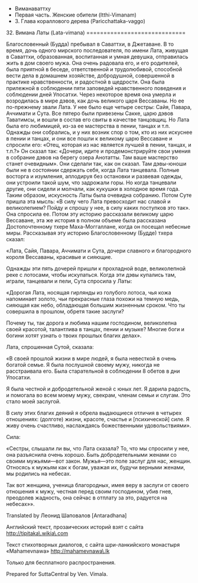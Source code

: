 









* Виманаваттху
* Первая часть\. Женские обители \(Itthi\-Vimanam\)
* 3\. Глава кораллового дерева \(Paricchattaka\-vaggo\)


32\. Вимана Латы \(Lata\-vimana\)
\=\=\=\=\=\=\=\=\=\=\=\=\=\=\=\=\=\=\=\=\=\=\=\=\=\=\=\=\=



Благословенный \(Будда\) пребывал в Саваттхи, в Джетаване\. В то время, дочь одного мирского последователя, по имени Лата, живущая в Саваттхи, образованная, воспитанная и умная девушка, отправилась жить в дом своего мужа\. Она очень радовала его, и его родителей, была приятной в беседе, ответственной и трудолюбивой, способной вести дела в домашнем хозяйстве, добродушной, совершенной в практике нравственности, и радостной в щедрости\. Она была прилежной в соблюдении пяти заповедей нравственного поведения и соблюдении дней Упосатхи\. Через некоторое время она умерла и возродилась в мире дэвов, как дочь великого царя Вессаваны\. Но ее по\-прежнему звали Лата\. У нее было еще четыре сестры: Сайя, Павара, Аччимати и Сута\. Все пятеро были привезены Сакке, царю дэвов Таватимсы, и вошли в состав его свиты в качестве танцовщиц\. Но Лата была его любимицей, из\-за ее мастерства в пении, танцах и т\.п\. Однажды они собрались, и у них возник спор о том, кто из них искуснее в пении и танцах, и они все пошли к великому царю Вессаване и спросили его: «Отец, которая из нас является лучшей в пении, танцах, и т\.п\.?» Он сказал так: «Дочери, идите и продемонстрируйте свои умения в собрание дэвов на берегу озера Анотатты\. Там ваше мастерство станет очевидным»\. Они сделали так, как он сказал\. Там дэвы\-юноши были не в состоянии сдержать себя, когда Лата танцевала\. Полные восторга и изумления, аплодируя без остановки и развевая одежды, они устроили такой шум, что задрожали горы\. Но когда танцевали другие, они сидели и молчали, как кукушки в холодное время года\. Таким образом, искусность Латы была очевидна собранию\. Потом Суте пришла эта мысль: «В силу чего Лата превосходит нас славой и великолепием? Пойду и спрошу у нее, в силу каких поступков это так»\. Она спросила ее\. Потом эту историю рассказали великому царю Вессаване, эта же история в полном объеме была рассказана Достопочтенному тхере Маха\-Моггаллане, когда он посещал небесные миры\. Рассказывая эту историю Благословенному \(Будде\) тхера сказал:


«Лата, Сайя, Павара, Аччимати и Сута, дочери славного и благородного короля Вессаваны, красивые и сияющие\.


Однажды эти пять дочерей пришли к прохладной воде, великолепной реке с лотосами, чтобы искупаться\. Когда эти дэвы купались там, играли, танцевали и пели, Сута спросила у Латы:


«Дорогая Лата, носящая гирлянды из голубого лотоса, чья кожа напоминает золото, чьи прекрасные глаза похожи на темную медь, сияющая как небо, обладающая большим жизненным сроком\. Что ты совершила в прошлом, обретя такие заслуги?


Почему ты, так дорога и любима нашим господином, великолепна своей красотой, талантлива в танцах, пении и музыке? Многие боги и богини хотят узнать о твоих прошлых благих делах»\.


Лата, спрошенная Сутой, сказала:


«В своей прошлой жизни в мире людей, я была невесткой в очень богатой семье\. Я была послушной своему мужу, никогда не расстраивала его\. Была старательной в соблюдении 8 обетов в дни Упосатхи\.


Я была честной и добродетельной женой с юных лет\. Я дарила радость, и помогала во всем моему мужу, свекрам, членам семьи и слугам\. Это стало моей заслугой\.


В силу этих благих деяний я обрела выдающиеся отличия в четырех отношениях: \(долготе\) жизни, красоте, счастье и \[психической\] силе\. Я живу очень счастливо, наслаждаясь божественными удовольствиями»\.


Сила:


«Сестры, слышали ли вы, что Лата сказала? То, что мы спросили у нее, она разъяснила очень хорошо\. Быть добродетельными женами со своими мужьями—вот закон\. Мужья—это поле заслуг для нас, женщин\. Относясь к мужьям как к богам, уважая их, будучи верными женами, мы родились на небесах\.


Так вот женщина, ученица благородных, имея веру в заслуги от своего отношения к мужу, честная перед своим господином, убив гнев, преодолев жадность, она сейчас в отплату за это, радуется на небесах»»\.



Translated by Леонид Шаповалов \[Antaradhana\]


Английский текст, прозаических историй взят с сайта <http://tipitaka\.wikia\.com>


Текст стихотворных диалогов, с сайта шри\-ланкийского монастыря «Mahamevnawa» <http://mahamevnawa\.lk>


Только для бесплатного распространения\.


Prepared for SuttaCentral by Ven\. Vimala\.






